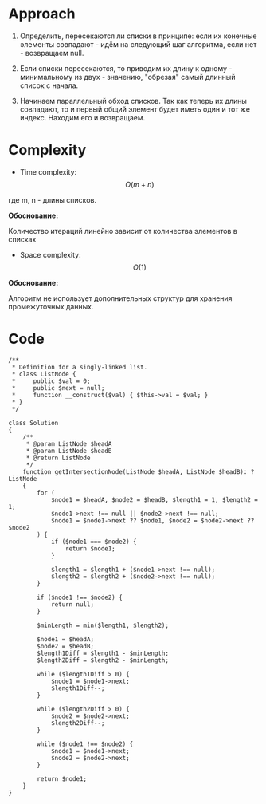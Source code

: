 # Approach

1. Определить, пересекаются ли списки в принципе: если их конечные элементы совпадают - идём на следующий шаг алгоритма, если нет - возвращаем null.

2. Если списки пересекаются, то приводим их длину к одному - минимальному из двух - значению, "обрезая" самый длинный список с начала.

3. Начинаем параллельный обход списков. Так как теперь их длины совпадают, то и первый общий элемент будет иметь один и тот же индекс. Находим его и возвращаем.

# Complexity

- Time complexity:
  $$O(m + n)$$

где m, n - длины списков.

**Обоснование:**

Количество итераций линейно зависит от количества элементов в списках

- Space complexity:
  $$O(1)$$

**Обоснование:**

Алгоритм не использует дополнительных структур для хранения промежуточных данных.

# Code

```
/**
 * Definition for a singly-linked list.
 * class ListNode {
 *     public $val = 0;
 *     public $next = null;
 *     function __construct($val) { $this->val = $val; }
 * }
 */

class Solution
{
    /**
     * @param ListNode $headA
     * @param ListNode $headB
     * @return ListNode
     */
    function getIntersectionNode(ListNode $headA, ListNode $headB): ?ListNode
    {
        for (
            $node1 = $headA, $node2 = $headB, $length1 = 1, $length2 = 1;
            $node1->next !== null || $node2->next !== null;
            $node1 = $node1->next ?? $node1, $node2 = $node2->next ?? $node2
        ) {
            if ($node1 === $node2) {
                return $node1;
            }

            $length1 = $length1 + ($node1->next !== null);
            $length2 = $length2 + ($node2->next !== null);
        }

        if ($node1 !== $node2) {
            return null;
        }

        $minLength = min($length1, $length2);

        $node1 = $headA;
        $node2 = $headB;
        $length1Diff = $length1 - $minLength;
        $length2Diff = $length2 - $minLength;

        while ($length1Diff > 0) {
            $node1 = $node1->next;
            $length1Diff--;
        }

        while ($length2Diff > 0) {
            $node2 = $node2->next;
            $length2Diff--;
        }

        while ($node1 !== $node2) {
            $node1 = $node1->next;
            $node2 = $node2->next;
        }

        return $node1;
    }
}

```
